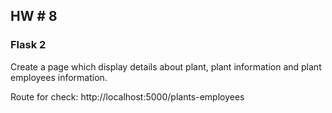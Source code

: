 ## HW # 8
### Flask 2

Create a page which display details about plant, plant information and plant employees information.

Route for check:
http://localhost:5000/plants-employees